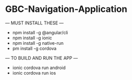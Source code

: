# GBC-Navigation-Application
— MUST INSTALL THESE —

- npm install -g @angular/cli
- npm install -g ionic
- npm install -g native-run
- pm install -g cordova

— TO BUILD AND RUN THE APP —

- ionic cordova run android
- ionic cordova run ios
